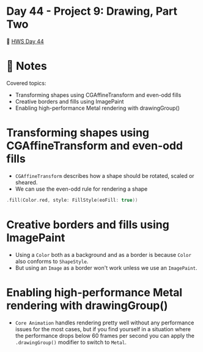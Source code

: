 # Day 44 - Project 9: Drawing, Part Two
🔗 [HWS Day 44](https://www.hackingwithswift.com/100/swiftui/44)

# 📝 Notes
Covered topics:

- Transforming shapes using CGAffineTransform and even-odd fills
- Creative borders and fills using ImagePaint
- Enabling high-performance Metal rendering with drawingGroup()

# Transforming shapes using CGAffineTransform and even-odd fills

 - `CGAffineTransform` describes how a shape should be rotated, scaled or sheared.
 - We can use the even-odd rule for rendering a shape 

```swift
.fill(Color.red, style: FillStyle(eoFill: true))
```

# Creative borders and fills using ImagePaint
- Using a `Color` both as a background and as a border is because `Color` also conforms to `ShapeStyle`.
- But using an `Image` as a border won't work unless we use an `ImagePaint`. 

# Enabling high-performance Metal rendering with drawingGroup()
- `Core Animation` handles rendering pretty well without any performance issues for the most cases, but if you find yourself in a situation where the performance drops below 60 frames per second you can apply the `.drawingGroup()` modifier to switch to `Metal`.